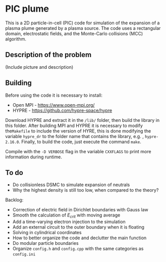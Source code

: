 # PIC plume

This is a 2D particle-in-cell (PIC) code for simulation of the expansion of a plasma plume generated by a plasma source. The code uses a rectangular domain, electrostatic fields, and the Monte-Carlo collisions (MCC) algorithm. 

## Description of the problem

(Include picture and description)


## Building

Before using the code it is necessary to install:

- Open MPI - https://www.open-mpi.org/
- HYPRE - https://github.com/hypre-space/hypre

Download HYPRE and extract it in the `/lib/` folder, then build the library in this folder.  After building MPI and HYPRE it is necessary to modify the`Makefile` to include the version of HYRE, this is done modifying the variable `hypre_dr`  to the folder name that contains the library, e.g. , `hypre-2.16.0`. Finally, to build the code, just execute the command `make`. 

Compile with the `-D VERBOSE` flag in the variable `CXXFLAGS` to print more information during runtime.

## To do

- Do collisionless DSMC to simulate expansion of neutrals
- Why the highest density is still too low, when compared to the theory?



Backlog:

- Correction of electric field in Dirichlet boundaries with Gauss law
- Smooth the calculation of $E_{crit}$ with moving average
- Add a time-varying electron injection to the simulation
- Add an external circuit to the outer boundary when it is floating
- Solving in cylindrical coordinates
- How to better organize the code and declutter the main function
- Do modular particle boundaries 
- Organize `config.h` and `config.cpp` with the same categories as `config.ini` 

